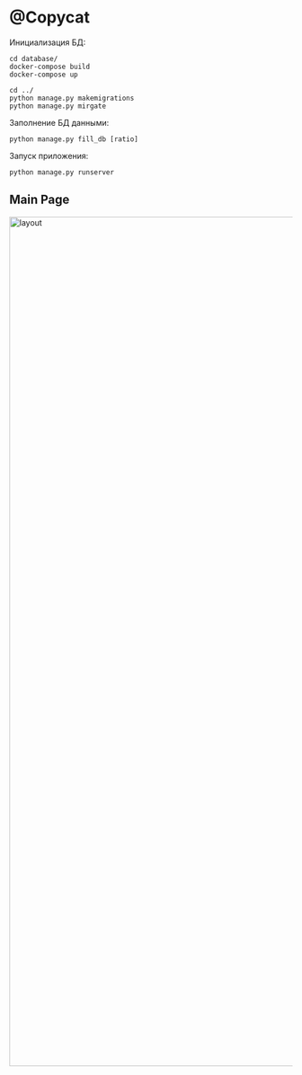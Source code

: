<h1>@Copycat</h1>

Инициализация БД:
```
cd database/
docker-compose build
docker-compose up

cd ../
python manage.py makemigrations
python manage.py mirgate
```
Заполнение БД данными:
```
python manage.py fill_db [ratio]
```
Запуск приложения:
```
python manage.py runserver
```

<h2>Main Page</h2>
<img width="1512" alt="layout" src="https://github.com/roflanpotsan/copycat/assets/91660065/7fd27b6c-7fdf-42a6-8d21-38002fd1d8f2">
